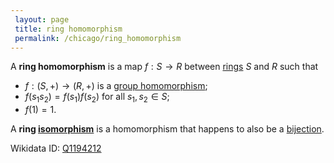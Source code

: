 ```yaml
---
 layout: page
 title: ring homomorphism
 permalink: /chicago/ring_homomorphism
---
```


A **ring homomorphism** is a map $f:S\to R$ between [rings](https://defsmath.github.io/DefsMath/ring) $S$ and $R$ such that 
- $f:(S,+) \to (R,+)$ is a [group homomorphism](https://defsmath.github.io/DefsMath/group_homomorphism);
- $f(s_1s_2)= f(s_1)f(s_2)$ for all $s_1,s_2\in S$;
- $f(1) = 1$.

A **ring [isomorphism](https://defsmath.github.io/DefsMath/isomorphism)** is a homomorphism that happens to also be a [bijection](https://defsmath.github.io/DefsMath/bijective). 

Wikidata ID: [Q1194212](https://www.wikidata.org/wiki/Q1194212)